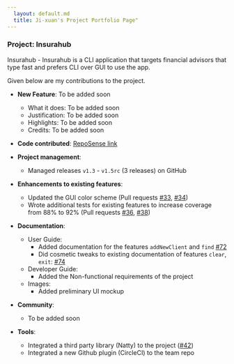 ```yaml
---
  layout: default.md
  title: Ji-xuan's Project Portfolio Page"
---
```


### Project: Insurahub

Insurahub - Insurahub is a CLI application that targets financial advisors that type fast and prefers CLI over GUI to use the app.

Given below are my contributions to the project.

* **New Feature**: To be added soon
    * What it does: To be added soon
    * Justification: To be added soon
    * Highlights: To be added soon
    * Credits: To be added soon



* **Code contributed**: [RepoSense link](https://nus-cs2103-ay2324s1.github.io/tp-dashboard/?search=johnnythesnake12&breakdown=false&sort=groupTitle%20dsc&sortWithin=title&since=2023-09-22&timeframe=commit&mergegroup=&groupSelect=groupByRepos)

* **Project management**:
    * Managed releases `v1.3` - `v1.5rc` (3 releases) on GitHub

* **Enhancements to existing features**:
    * Updated the GUI color scheme (Pull requests [\#33](), [\#34]())
    * Wrote additional tests for existing features to increase coverage from 88% to 92% (Pull requests [\#36](), [\#38]())

* **Documentation**:
    * User Guide:
        * Added documentation for the features `addNewClient` and `find` [\#72]()
        * Did cosmetic tweaks to existing documentation of features `clear`, `exit`: [\#74]()
    * Developer Guide:
        * Added the Non-functional requirements of the project
    * Images:
        * Added preliminary UI mockup

* **Community**:
    * To be added soon

* **Tools**:
    * Integrated a third party library (Natty) to the project ([\#42]())
    * Integrated a new Github plugin (CircleCI) to the team repo

